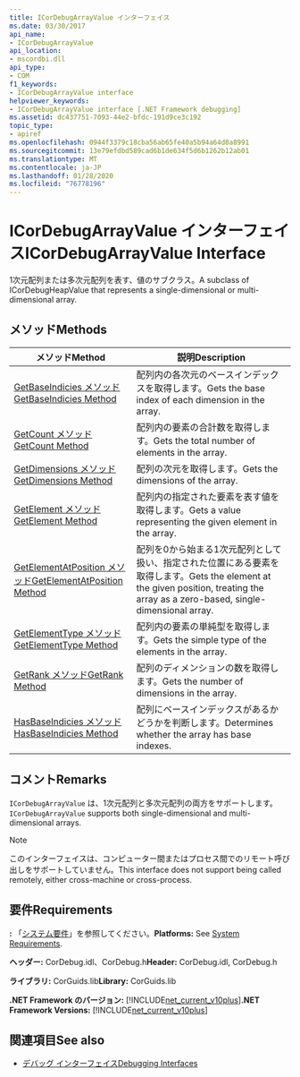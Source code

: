 ```yaml
---
title: ICorDebugArrayValue インターフェイス
ms.date: 03/30/2017
api_name:
- ICorDebugArrayValue
api_location:
- mscordbi.dll
api_type:
- COM
f1_keywords:
- ICorDebugArrayValue interface
helpviewer_keywords:
- ICorDebugArrayValue interface [.NET Framework debugging]
ms.assetid: dc437751-7093-44e2-bfdc-191d9ce3c192
topic_type:
- apiref
ms.openlocfilehash: 0944f3379c18cba56ab65fe40a5b94a64d8a8991
ms.sourcegitcommit: 13e79efdbd589cad6b1de634f5d6b1262b12ab01
ms.translationtype: MT
ms.contentlocale: ja-JP
ms.lasthandoff: 01/28/2020
ms.locfileid: "76778196"
---
```

# <a name="icordebugarrayvalue-interface"></a><span data-ttu-id="45359-102">ICorDebugArrayValue インターフェイス</span><span class="sxs-lookup"><span data-stu-id="45359-102">ICorDebugArrayValue Interface</span></span>

<span data-ttu-id="45359-103">1次元配列または多次元配列を表す、値のサブクラス。</span><span class="sxs-lookup"><span data-stu-id="45359-103">A subclass of ICorDebugHeapValue that represents a single-dimensional or multi-dimensional array.</span></span>  
  
## <a name="methods"></a><span data-ttu-id="45359-104">メソッド</span><span class="sxs-lookup"><span data-stu-id="45359-104">Methods</span></span>  
  
|<span data-ttu-id="45359-105">メソッド</span><span class="sxs-lookup"><span data-stu-id="45359-105">Method</span></span>|<span data-ttu-id="45359-106">説明</span><span class="sxs-lookup"><span data-stu-id="45359-106">Description</span></span>|  
|------------|-----------------|  
|[<span data-ttu-id="45359-107">GetBaseIndicies メソッド</span><span class="sxs-lookup"><span data-stu-id="45359-107">GetBaseIndicies Method</span></span>](icordebugarrayvalue-getbaseindicies-method.md)|<span data-ttu-id="45359-108">配列内の各次元のベースインデックスを取得します。</span><span class="sxs-lookup"><span data-stu-id="45359-108">Gets the base index of each dimension in the array.</span></span>|  
|[<span data-ttu-id="45359-109">GetCount メソッド</span><span class="sxs-lookup"><span data-stu-id="45359-109">GetCount Method</span></span>](icordebugarrayvalue-getcount-method.md)|<span data-ttu-id="45359-110">配列内の要素の合計数を取得します。</span><span class="sxs-lookup"><span data-stu-id="45359-110">Gets the total number of elements in the array.</span></span>|  
|[<span data-ttu-id="45359-111">GetDimensions メソッド</span><span class="sxs-lookup"><span data-stu-id="45359-111">GetDimensions Method</span></span>](icordebugarrayvalue-getdimensions-method.md)|<span data-ttu-id="45359-112">配列の次元を取得します。</span><span class="sxs-lookup"><span data-stu-id="45359-112">Gets the dimensions of the array.</span></span>|  
|[<span data-ttu-id="45359-113">GetElement メソッド</span><span class="sxs-lookup"><span data-stu-id="45359-113">GetElement Method</span></span>](icordebugarrayvalue-getelement-method.md)|<span data-ttu-id="45359-114">配列内の指定された要素を表す値を取得します。</span><span class="sxs-lookup"><span data-stu-id="45359-114">Gets a value representing the given element in the array.</span></span>|  
|[<span data-ttu-id="45359-115">GetElementAtPosition メソッド</span><span class="sxs-lookup"><span data-stu-id="45359-115">GetElementAtPosition Method</span></span>](icordebugarrayvalue-getelementatposition-method.md)|<span data-ttu-id="45359-116">配列を0から始まる1次元配列として扱い、指定された位置にある要素を取得します。</span><span class="sxs-lookup"><span data-stu-id="45359-116">Gets the element at the given position, treating the array as a zero-based, single-dimensional array.</span></span>|  
|[<span data-ttu-id="45359-117">GetElementType メソッド</span><span class="sxs-lookup"><span data-stu-id="45359-117">GetElementType Method</span></span>](icordebugarrayvalue-getelementtype-method.md)|<span data-ttu-id="45359-118">配列内の要素の単純型を取得します。</span><span class="sxs-lookup"><span data-stu-id="45359-118">Gets the simple type of the elements in the array.</span></span>|  
|[<span data-ttu-id="45359-119">GetRank メソッド</span><span class="sxs-lookup"><span data-stu-id="45359-119">GetRank Method</span></span>](icordebugarrayvalue-getrank-method.md)|<span data-ttu-id="45359-120">配列のディメンションの数を取得します。</span><span class="sxs-lookup"><span data-stu-id="45359-120">Gets the number of dimensions in the array.</span></span>|  
|[<span data-ttu-id="45359-121">HasBaseIndicies メソッド</span><span class="sxs-lookup"><span data-stu-id="45359-121">HasBaseIndicies Method</span></span>](icordebugarrayvalue-hasbaseindicies-method.md)|<span data-ttu-id="45359-122">配列にベースインデックスがあるかどうかを判断します。</span><span class="sxs-lookup"><span data-stu-id="45359-122">Determines whether the array has base indexes.</span></span>|  
  
## <a name="remarks"></a><span data-ttu-id="45359-123">コメント</span><span class="sxs-lookup"><span data-stu-id="45359-123">Remarks</span></span>  
 <span data-ttu-id="45359-124">`ICorDebugArrayValue` は、1次元配列と多次元配列の両方をサポートします。</span><span class="sxs-lookup"><span data-stu-id="45359-124">`ICorDebugArrayValue` supports both single-dimensional and multi-dimensional arrays.</span></span>  
  
> [!NOTE]
> <span data-ttu-id="45359-125">このインターフェイスは、コンピューター間またはプロセス間でのリモート呼び出しをサポートしていません。</span><span class="sxs-lookup"><span data-stu-id="45359-125">This interface does not support being called remotely, either cross-machine or cross-process.</span></span>  
  
## <a name="requirements"></a><span data-ttu-id="45359-126">要件</span><span class="sxs-lookup"><span data-stu-id="45359-126">Requirements</span></span>  
 <span data-ttu-id="45359-127">**:** 「[システム要件](../../../../docs/framework/get-started/system-requirements.md)」を参照してください。</span><span class="sxs-lookup"><span data-stu-id="45359-127">**Platforms:** See [System Requirements](../../../../docs/framework/get-started/system-requirements.md).</span></span>  
  
 <span data-ttu-id="45359-128">**ヘッダー:** CorDebug.idl、CorDebug.h</span><span class="sxs-lookup"><span data-stu-id="45359-128">**Header:** CorDebug.idl, CorDebug.h</span></span>  
  
 <span data-ttu-id="45359-129">**ライブラリ:** CorGuids.lib</span><span class="sxs-lookup"><span data-stu-id="45359-129">**Library:** CorGuids.lib</span></span>  
  
 <span data-ttu-id="45359-130">**.NET Framework のバージョン:** [!INCLUDE[net_current_v10plus](../../../../includes/net-current-v10plus-md.md)]</span><span class="sxs-lookup"><span data-stu-id="45359-130">**.NET Framework Versions:** [!INCLUDE[net_current_v10plus](../../../../includes/net-current-v10plus-md.md)]</span></span>  
  
## <a name="see-also"></a><span data-ttu-id="45359-131">関連項目</span><span class="sxs-lookup"><span data-stu-id="45359-131">See also</span></span>

- [<span data-ttu-id="45359-132">デバッグ インターフェイス</span><span class="sxs-lookup"><span data-stu-id="45359-132">Debugging Interfaces</span></span>](debugging-interfaces.md)
